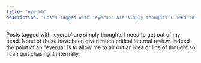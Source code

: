 ```yaml
---
title: "eyerub"
description: "Posts tagged with 'eyerub' are simply thoughts I need to get out of my head. None of these have been given much critical internal review. Indeed the point of an 'eyerub' is to allow me to air out an idea or line of thought so I can quit chasing it internally."
---
```


Posts tagged with 'eyerub' are simply thoughts I need to get out of my head. None of these have been given much critical internal review. Indeed the point of an "eyerub" is to allow me to air out an idea or line of thought so I can quit chasing it internally.
